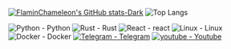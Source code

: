 [![FlaminChameleon's GitHub stats-Dark](https://github-readme-stats.vercel.app/api?username=flaming-chameleon&show_icons=true&hide_border=true&hide=prs&title_color=ed9004&icon_color=ed9004&bg_color=00000000\&rank_icon=github&theme=dark#gh-dark-mode-only)](https://github.com/flaming-chameleon/github-readme-stats#gh-dark-mode-only)
![Top Langs](https://github-readme-stats.vercel.app/api/top-langs/?username=flaming-chameleon\&layout=compact&title_color=ed9004&hide_border=true&icon_color=ed9004&bg_color=00000000&&icon_color=ed9004&theme=dark#gh-dark-mode-only)
<!--![flaming-chameleon's Streak](https://github-readme-streak-stats.herokuapp.com/?user=flaming-chameleon&theme=vue-dark&hide_border=true)-->


![Python - Python](https://img.shields.io/badge/Python-Python-ed9004?logo=python&logoColor=ed9004)
![Rust - Rust](https://img.shields.io/badge/Rust-Rust-ed9004?logo=rust&logoColor=ed9004)
![React - react](https://img.shields.io/badge/React-React-ed9004?logo=react&logoColor=ed9004)
![Linux - Linux](https://img.shields.io/badge/Linux-Linux-ed9004?logo=linux&logoColor=ed9004)
![Docker - Docker](https://img.shields.io/badge/Docker-Docker-ed9004?logo=docker&logoColor=ed9004)
[![Telegram - Telegram](https://img.shields.io/badge/Telegram-Telegram-ed9004?logo=telegram&logoColor=ed9004)](https://t.me/hidden_coding)
[![youtube - Youtube](https://img.shields.io/badge/Youtube-Youtube-ed9004?logo=youtube&logoColor=ed9004)](https://www.youtube.com/@flaming_chameleon)
